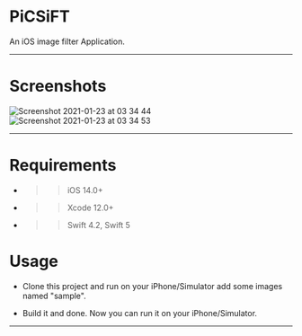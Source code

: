 
# PiCSiFT

An iOS image filter Application. 
********************************
# Screenshots

![Screenshot 2021-01-23 at 03 34 44](https://user-images.githubusercontent.com/42433776/105553835-2d9adc80-5d2c-11eb-8d18-9d4c77377ca0.png)
![Screenshot 2021-01-23 at 03 34 53](https://user-images.githubusercontent.com/42433776/105553842-32f82700-5d2c-11eb-9e99-da0daffc1d11.png)

********************************

# Requirements

- >> iOS 14.0+
- >> Xcode 12.0+
- >> Swift 4.2, Swift 5

# Usage

 * Clone this project and run on your iPhone/Simulator add some images named "sample".

 * Build it and done. Now you can run it on your iPhone/Simulator.
----------------------------------
